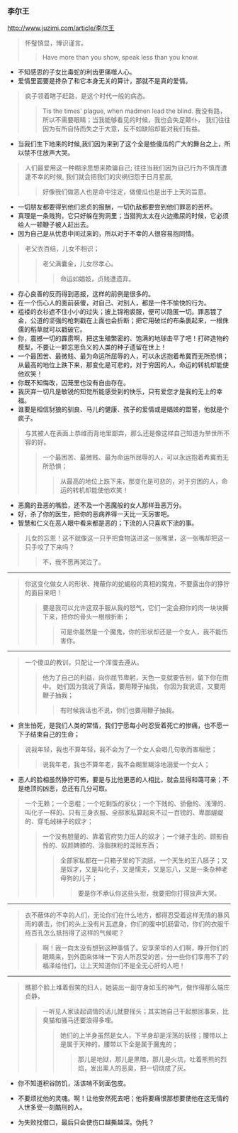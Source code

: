 ### 李尔王
http://www.juzimi.com/article/李尔王
>怀璧慎显，博识谨言。
>>Have more than you show, speak less than you know. 
- 不知感恩的子女比毒蛇的利齿更痛噬人心。
- 爱情里面要是搀杂了和它本身无关的算计，那就不是真的爱情。
>疯子领着瞎子赶路，是这个时代一般的病态。
>>Tis the times' plague, when madmen lead the blind.
>我没有路，所以不需要眼睛；当我能够看见的时候，我也会失足颠仆，
>>我们往往因为有所自恃而失之于大意，反不如缺陷却能对我们有益。
- 当我们生下地来的时候,我们因为来到了这个全是些傻瓜的广大的舞台之上，所以禁不住放声大哭。
>人们最爱用这一种糊涂思想来欺骗自己; 往往当我们因为自己行为不慎而遭逢不幸的时候, 我们就会把我们的灾祸归怨于日月星辰, 
>>好像我们做恶人也是命中注定，做傻瓜也是出于上天的旨意。
- 一切朋友都要得到他们忠贞的报酬，一切仇敌都要尝到他们罪恶的苦杯。
- 真理是一条贱狗，它只好躲在狗洞里；当猎狗太太在火边撒尿的时候，它必须给人一顿鞭子被人赶出去。
- 因为自己是从忧患中间过来的，所以对于不幸的人很容易抱同情。
>老父衣百结，儿女不相识； 
>>老父满囊金，儿女尽孝心。 
>>>命运如娼妓，贞贱遭遗弃。
- 存心良善的反而得到恶报，这样的前例是很多的。
- 在一个伤心人的面前装傻，对自己、对别人，都是一件不愉快的行为。
- 褴褛的衣衫遮不住小小的过失；披上锦袍裘服，便可以隐匿一切。罪恶镀了金，公道的坚强的枪刺戳在上面也会折断；把它用破烂的布条裹起来，一根侏儒的稻草就可以戳破它。
- 你，震撼一切的霹雳啊，把这生殖繁密的、饱满的地球击平了吧！打碎造物的模型，不要让一颗忘恩负义的人类的种子遗留在世上！
- 一个最困苦、最微贱、最为命运所屈辱的人，可以永远抱着希冀而无所恐惧；从最高的地位上跌下来，那变化是可悲的，对于穷困的人，命运的转机却能使他欢笑！
- 你既不知悔改，囚笼里也没有自由存在。
- 我厌弃一切凡是敏锐的知觉所能感受到的快乐，只有爱您才是我的无上的幸福。
- 谁要是相信豺狼的驯良、马儿的健康、孩子的爱情或是娼妓的盟誓，他就是个疯子。
>与其被人在表面上恭维而背地里鄙弃，那么还是像这样自己知道为举世所不容的好。
>>一个最困苦、最微贱、最为命运所屈辱的人，可以永远抱着希冀而无所恐惧；
>>>从最高的地位上跌下来，那变化是可悲的，对于穷困的人，命运的转机却能使他欢笑！
- 恶魔的丑恶的嘴脸，还不及一个恶魔般的女人那样丑恶万分。
- 好，杀了你的医生，把你的恶病养得一天比一天厉害吧。
- 智慧和仁义在恶人眼中看来都是恶的；下流的人只喜欢下流的事。
>儿女的忘恩！这不就像这一只手把食物送进这一张嘴里，这一张嘴却把这一只手咬了下来吗？
>>不，我不愿再哭泣了。
---
>你这变化做女人的形状、掩蔽你的蛇蝎般的真相的魔鬼，不要露出你的狰狞的面目来吧！
>>要是我可以允许这双手服从我的怒气，它们一定会把你的肉一块块撕下来，把你的骨头一根根折断；
>>>可是你虽然是一个魔鬼，你的形状却还是一个女人，我不能伤害你。
---
>一个傻瓜的教训，只配让一个浑蛋去遵从。
>>他为了自己的利益，向你屈节卑躬，天色一变就要告别，留下你在雨中。
>她们因为我说了真话，要用鞭子抽我，
>>你因为我说谎，又要用鞭子抽我；
>>>有时候我话也不说，你们也要用鞭子抽我。
- 贪生怕死，是我们人类的常情，我们宁愿每小时忍受着死亡的惨痛，也不愿一下子结束自己的生命；
>说我年轻，我也不算年轻，我不会为了一个女人会唱几句歌而害相思；
>>说我年老，我也不算年老，我不会糊里糊涂地溺爱一个女人；
- 恶人的脸相虽然狰狞可怖，要是与比他更恶的人相比，就会显得和蔼可亲；不是绝顶的凶恶，总还有几分可取。
>一个无赖；一个恶棍；一个吃剩饭的家伙；一个下贱的、骄傲的、浅薄的、叫化子一样的、只有三身衣服、全部家私算起来不过一百镑的、卑鄙龌龊的、穿毛绒袜子的奴才；
>>一个没有胆量的、靠着官府势力压人的奴才；一个婊子生的、顾影自怜的、奴颜婢膝的、涂脂抹粉的混账东西；
>>>全部家私都在一只箱子里的下流胚，一个天生的王八胚子；又是奴才，又是叫化子，又是懦夫，又是忘八，又是一条杂种老母狗的儿子；
>>>>要是你不承认你这些头衔，我要把你打得放声大哭。
---
>衣不蔽体的不幸的人们，无论你们在什么地方，都得忍受着这样无情的暴风雨的袭击，你们的头上没有片瓦遮身，你们的腹中饥肠雷动，你们的衣服千疮百孔怎么抵挡得了这样的气候呢？
>>啊！我一向太没有想到这种事情了。安享荣华的人们啊，睁开你们的眼睛来，到外面来体味一下穷人所忍受的苦，分一些你们享用不了的福泽给他们，让上天知道你们不是全无心肝的人吧！
---
>瞧那个脸上堆着假笑的妇人，她装出一副守身如玉的神气，做作得那么端庄贞静，
>>一听见人家谈起调情的话儿就要摇头；其实她自己干起那回事来，比臭猫和骚马还要浪得多哩。
>>>她们的上半身虽然是女人，下半身却是淫荡的妖怪；腰带以上是属于天神的，腰带以下全是属于魔鬼的；
>>>>那儿是地狱，那儿是黑暗，那儿是火坑，吐着熊熊的烈焰，发出熏人的恶臭，把一切烧成了灰。
- 你不知道积谷防饥，活该啃不到面包皮。
- 不要烦扰他的灵魂。啊！让他安然死去吧；他将要痛恨那想要使他在这无情的人世多受一刻酷刑的人。

- 为失败找借口，最后只会使伤口越撕越深。伪托？